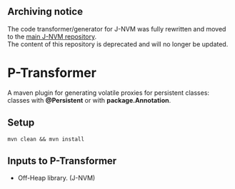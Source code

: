 ## Archiving notice

The code transformer/generator for J-NVM was fully rewritten and moved to the [main J-NVM repository](https://github.com/jnvm-project/jnvm).  
The content of this repository is deprecated and will no longer be updated.

# P-Transformer
A maven plugin for generating volatile proxies for persistent classes: classes with **@Persistent** or with **package.Annotation**.
## Setup
`mvn clean && mvn install`

## Inputs to P-Transformer
- Off-Heap library. (J-NVM)

